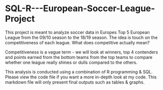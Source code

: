 # SQL-R---European-Soccer-League-Project

This project is meant to analyze soccer data in Europes Top 5 European League from the 09/10 season to the 18/19 season. The idea is touch on the competitiveness of each league. What does competitive actually mean? 

Competitiveness is a vague term - we will look at winners, top 4 contenders and points earned from the bottom teams from the top teams to compare whether one league really shines or dulls compared to the others. 

This analysis is conducted using a combination of R programming & SQL. Please view the code file if you want a more in-depth look at my code. This markdown file will only present final outputs such as tables & graphs.  